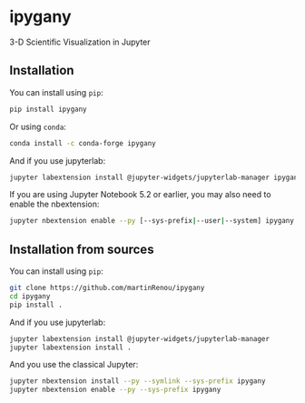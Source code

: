 # ipygany

3-D Scientific Visualization in Jupyter

## Installation

You can install using `pip`:

```bash
pip install ipygany
```

Or using `conda`:

```bash
conda install -c conda-forge ipygany
```

And if you use jupyterlab:

```bash
jupyter labextension install @jupyter-widgets/jupyterlab-manager ipygany
```

If you are using Jupyter Notebook 5.2 or earlier, you may also need to enable
the nbextension:
```bash
jupyter nbextension enable --py [--sys-prefix|--user|--system] ipygany
```

## Installation from sources

You can install using `pip`:

```bash
git clone https://github.com/martinRenou/ipygany
cd ipygany
pip install .
```

And if you use jupyterlab:

```bash
jupyter labextension install @jupyter-widgets/jupyterlab-manager
jupyter labextension install .
```

And you use the classical Jupyter:

```bash
jupyter nbextension install --py --symlink --sys-prefix ipygany
jupyter nbextension enable --py --sys-prefix ipygany
```
